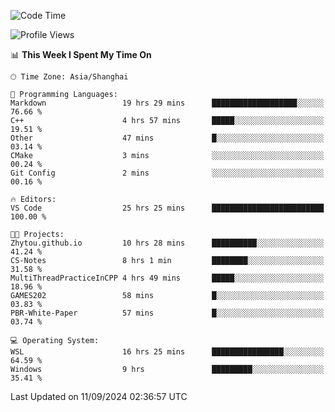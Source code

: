 <!--START_SECTION:waka-->
![Code Time](http://img.shields.io/badge/Code%20Time-1%2C974%20hrs%2020%20mins-blue)

![Profile Views](http://img.shields.io/badge/Profile%20Views-0-blue)

📊 **This Week I Spent My Time On** 

```text
🕑︎ Time Zone: Asia/Shanghai

💬 Programming Languages: 
Markdown                 19 hrs 29 mins      ███████████████████░░░░░░   76.66 % 
C++                      4 hrs 57 mins       █████░░░░░░░░░░░░░░░░░░░░   19.51 % 
Other                    47 mins             █░░░░░░░░░░░░░░░░░░░░░░░░   03.14 % 
CMake                    3 mins              ░░░░░░░░░░░░░░░░░░░░░░░░░   00.24 % 
Git Config               2 mins              ░░░░░░░░░░░░░░░░░░░░░░░░░   00.16 % 

🔥 Editors: 
VS Code                  25 hrs 25 mins      █████████████████████████   100.00 % 

🐱‍💻 Projects: 
Zhytou.github.io         10 hrs 28 mins      ██████████░░░░░░░░░░░░░░░   41.24 % 
CS-Notes                 8 hrs 1 min         ████████░░░░░░░░░░░░░░░░░   31.58 % 
MultiThreadPracticeInCPP 4 hrs 49 mins       █████░░░░░░░░░░░░░░░░░░░░   18.96 % 
GAMES202                 58 mins             █░░░░░░░░░░░░░░░░░░░░░░░░   03.83 % 
PBR-White-Paper          57 mins             █░░░░░░░░░░░░░░░░░░░░░░░░   03.74 % 

💻 Operating System: 
WSL                      16 hrs 25 mins      ████████████████░░░░░░░░░   64.59 % 
Windows                  9 hrs               █████████░░░░░░░░░░░░░░░░   35.41 % 
```


 Last Updated on 11/09/2024 02:36:57 UTC
<!--END_SECTION:waka-->